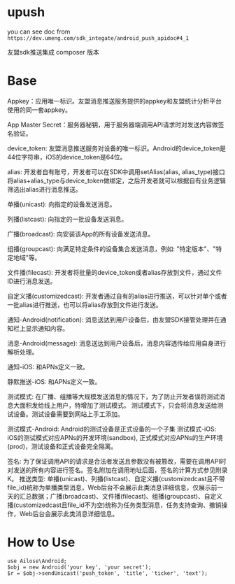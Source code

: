 # upush
you can see doc from `https://dev.umeng.com/sdk_integate/android_push_apidoc#4_1`

友盟sdk推送集成  composer 版本


# Base

Appkey：应用唯一标识。友盟消息推送服务提供的appkey和友盟统计分析平台使用的同一套appkey。

App Master Secret：服务器秘钥，用于服务器端调用API请求时对发送内容做签名验证。

device_token: 友盟消息推送服务对设备的唯一标识。Android的device_token是44位字符串，iOS的device_token是64位。

alias: 开发者自有账号，开发者可以在SDK中调用setAlias(alias, alias_type)接口将alias+alias_type与device_token做绑定，之后开发者就可以根据自有业务逻辑筛选出alias进行消息推送。

单播(unicast): 向指定的设备发送消息。

列播(listcast): 向指定的一批设备发送消息。

广播(broadcast): 向安装该App的所有设备发送消息。

组播(groupcast): 向满足特定条件的设备集合发送消息，例如: "特定版本"、"特定地域"等。

文件播(filecast): 开发者将批量的device_token或者alias存放到文件，通过文件ID进行消息发送。

自定义播(customizedcast): 开发者通过自有的alias进行推送，可以针对单个或者一批alias进行推送，也可以将alias存放到文件进行发送。

通知-Android(notification): 消息送达到用户设备后，由友盟SDK接管处理并在通知栏上显示通知内容。

消息-Android(message): 消息送达到用户设备后，消息内容透传给应用自身进行解析处理。

通知-iOS: 和APNs定义一致。

静默推送-iOS: 和APNs定义一致。

测试模式: 在广播、组播等大规模发送消息的情况下，为了防止开发者误将测试消息大面积发给线上用户，特增加了测试模式。 测试模式下，只会将消息发送给测试设备。测试设备需要到网站上手工添加。

测试模式-Android: Android的测试设备是正式设备的一个子集
测试模式-iOS: iOS的测试模式对应APNs的开发环境(sandbox), 正式模式对应APNs的生产环境(prod)，测试设备和正式设备完全隔离。

签名: 为了保证调用API的请求是合法者发送且参数没有被篡改，需要在调用API时对发送的所有内容进行签名。签名附加在调用地址后面，签名的计算方式参见附录K。
推送类型: 单播(unicast)、列播(listcast)、自定义播(customizedcast且不带file_id)统称为单播类型消息，Web后台不会展示此类消息详细信息，仅展示前一天的汇总数据；广播(broadcast)、文件播(filecast)、组播(groupcast)、自定义播(customizedcast且file_id不为空)统称为任务类型消息，任务支持查询、撤销操作，Web后台会展示此类消息详细信息。

# How to Use

```
use Ailose\Android;
$obj = new Android('your key', 'your secret');
$r = $obj->sendUnicast('push_token', 'title', 'ticker', 'text');

```

